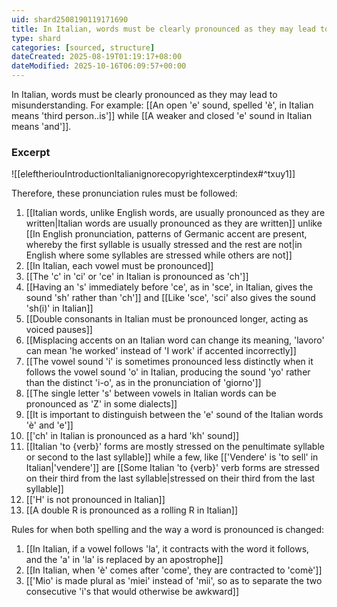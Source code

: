 ```yaml
---
uid: shard2508190119171690
title: In Italian, words must be clearly pronounced as they may lead to misunderstanding
type: shard
categories: [sourced, structure]
dateCreated: 2025-08-19T01:19:17+08:00
dateModified: 2025-10-16T06:09:57+00:00
---
```

In Italian, words must be clearly pronounced as they may lead to misunderstanding. For example: [[An open 'e' sound, spelled 'è', in Italian means 'third person..is']] while [[A weaker and closed 'e' sound in Italian means 'and']]. 

### Excerpt
![[eleftheriouIntroductionItalianignorecopyrightexcerptindex#^txuy1]]

Therefore, these pronunciation rules must be followed:
1. [[Italian words, unlike English words, are usually pronounced as they are written|Italian words are usually pronounced as they are written]] unlike [[In English pronunciation, patterns of Germanic accent are present, whereby the first syllable is usually stressed and the rest are not|in English where some syllables are stressed while others are not]]
2. [[In Italian, each vowel must be pronounced]]
3. [[The 'c' in 'ci' or 'ce' in Italian is pronounced as 'ch']]
4. [[Having an 's' immediately before 'ce', as in 'sce', in Italian, gives the sound 'sh' rather than 'ch']] and [[Like 'sce', 'sci' also gives the sound 'sh(i)' in Italian]]
5. [[Double consonants in Italian must be pronounced longer, acting as voiced pauses]]
6. [[Misplacing accents on an Italian word can change its meaning, 'lavoro' can mean 'he worked' instead of 'I work' if accented incorrectly]]
7. [[The vowel sound 'i' is sometimes pronounced less distinctly when it follows the vowel sound 'o' in Italian, producing the sound 'yo' rather than the distinct 'i-o', as in the pronunciation of 'giorno']]
8. [[The single letter 's' between vowels in Italian words can be pronounced as 'Z' in some dialects]]
9. [[It is important to distinguish between the 'e' sound of the Italian words 'è' and 'e']]
10. [['ch' in Italian is pronounced as a hard 'kh' sound]]
11. [[Italian 'to {verb}' forms are mostly stressed on the penultimate syllable or second to the last syllable]] while a few, like [['Vendere' is 'to sell' in Italian|'vendere']] are [[Some Italian 'to {verb}' verb forms are stressed on their third from the last syllable|stressed on their third from the last syllable]] 
12. [['H' is not pronounced in Italian]]
13. [[A double R is pronounced as a rolling R in Italian]]
 

Rules for when both spelling and the way a word is pronounced is changed:

1. [[In Italian, if a vowel follows 'la', it contracts with the word it follows, and the 'a' in 'la' is replaced by an apostrophe]]
2. [[In Italian, when 'è' comes after 'come', they are contracted to 'comè']]
3. [['Mio' is made plural as 'miei' instead of 'mii', so as to separate the two consecutive 'i's that would otherwise be awkward]]